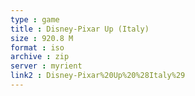 ```yaml
---
type : game
title : Disney-Pixar Up (Italy)
size : 920.8 M
format : iso
archive : zip
server : myrient
link2 : Disney-Pixar%20Up%20%28Italy%29
---
```

